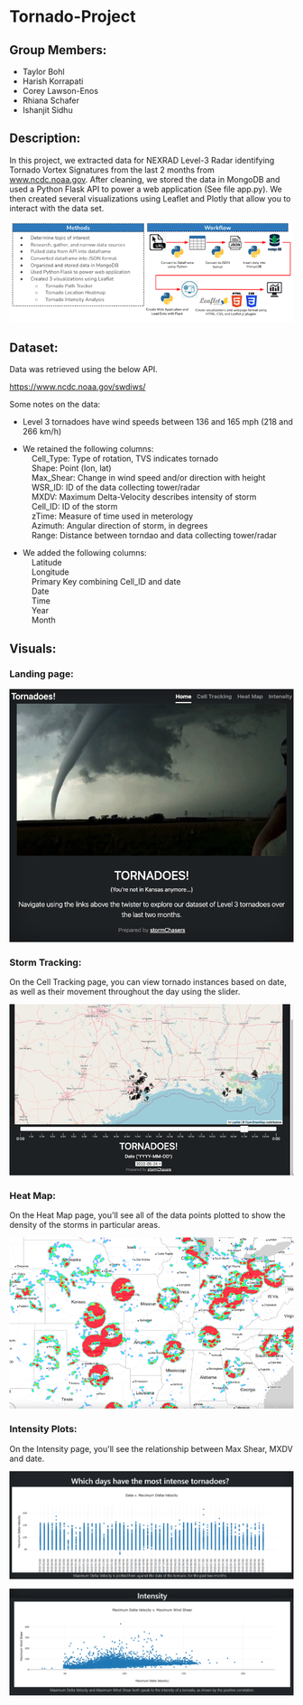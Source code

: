 # Tornado-Project

## Group Members:

- Taylor Bohl
- Harish Korrapati
- Corey Lawson-Enos
- Rhiana Schafer
- Ishanjit Sidhu

## Description:
In this project, we extracted data for NEXRAD Level-3 Radar identifying Tornado Vortex Signatures from the last 2 months from www.ncdc.noaa.gov. After cleaning, we stored the data in MongoDB and used a Python Flask API to power a web application (See file app.py). We then created several visualizations using Leaflet and Plotly that allow you to interact with the data set.

![methods](imgs/methods.png)

## Dataset:

Data was retrieved using the below API. 

https://www.ncdc.noaa.gov/swdiws/

Some notes on the data:  
- Level 3 tornadoes have wind speeds between 136 and 165 mph (218 and 266 km/h)
- We retained the following columns:  
&nbsp;&nbsp;&nbsp;&nbsp;Cell_Type: Type of rotation, TVS indicates tornado  
&nbsp;&nbsp;&nbsp;&nbsp;Shape: Point (lon, lat)  
&nbsp;&nbsp;&nbsp;&nbsp;Max_Shear: Change in wind speed and/or direction with height  
&nbsp;&nbsp;&nbsp;&nbsp;WSR_ID: ID of the data collecting tower/radar  
&nbsp;&nbsp;&nbsp;&nbsp;MXDV: Maximum Delta-Velocity describes intensity of storm  
&nbsp;&nbsp;&nbsp;&nbsp;Cell_ID: ID of the storm  
&nbsp;&nbsp;&nbsp;&nbsp;zTime: Measure of time used in meterology  
&nbsp;&nbsp;&nbsp;&nbsp;Azimuth: Angular direction of storm, in degrees  
&nbsp;&nbsp;&nbsp;&nbsp;Range: Distance between torndao and data collecting tower/radar 

- We added the following columns:  
&nbsp;&nbsp;&nbsp;&nbsp;Latitude  
&nbsp;&nbsp;&nbsp;&nbsp;Longitude  
&nbsp;&nbsp;&nbsp;&nbsp;Primary Key combining Cell_ID and date  
&nbsp;&nbsp;&nbsp;&nbsp;Date  
&nbsp;&nbsp;&nbsp;&nbsp;Time  
&nbsp;&nbsp;&nbsp;&nbsp;Year  
&nbsp;&nbsp;&nbsp;&nbsp;Month  


## Visuals:

### Landing page:
![homepage](imgs/homepage.png)

### Storm Tracking:
On the Cell Tracking page, you can view tornado instances based on date, as well as their movement throughout the day using the slider.

![tracking](imgs/tracking.png)

### Heat Map:
On the Heat Map page, you'll see all of the data points plotted to show the density of the storms in particular areas.

![heatmap](imgs/heatmap.png)

### Intensity Plots:
On the Intensity page, you'll see the relationship between Max Shear, MXDV and date.

![image](imgs/image.png)

![image2](imgs/image2.png)


